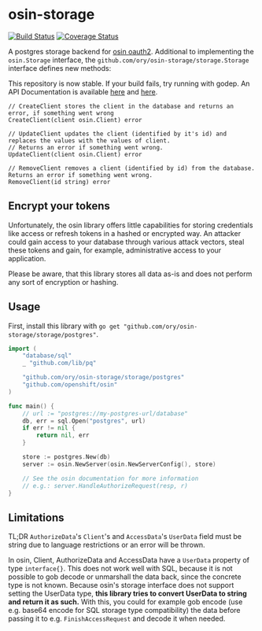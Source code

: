 # osin-storage

[![Build Status](https://travis-ci.org/ory/osin-storage.svg?branch=master)](https://travis-ci.org/ory/osin-storage) [![Coverage Status](https://coveralls.io/repos/ory/osin-storage/badge.svg?branch=master&service=github)](https://coveralls.io/github/ory/osin-storage?branch=master)

A postgres storage backend for [osin oauth2](https://github.com/openshiift/osin).
Additional to implementing the `osin.Storage` interface, the `github.com/ory/osin-storage/storage.Storage` interface defines new methods:

This repository is now stable. If your build fails, try running with godep. An API Documentation is available [here](https://godoc.org/github.com/ory/osin-storage/storage) and [here](https://godoc.org/github.com/ory/osin-storage/storage/postgres).

```
// CreateClient stores the client in the database and returns an error, if something went wrong
CreateClient(client osin.Client) error

// UpdateClient updates the client (identified by it's id) and replaces the values with the values of client.
// Returns an error if something went wrong.
UpdateClient(client osin.Client) error

// RemoveClient removes a client (identified by id) from the database. Returns an error if something went wrong.
RemoveClient(id string) error
```

## Encrypt your tokens

Unfortunately, the osin library offers little capabilities for storing credentials like access or refresh tokens in a
hashed or encrypted way. An attacker could gain access to your database through various attack vectors, steal these
tokens and gain, for example, administrative access to your application.

Please be aware, that this library stores all data as-is and does not perform any sort of encryption or hashing.

## Usage

First, install this library with `go get "github.com/ory/osin-storage/storage/postgres"`.

```go
import (
	"database/sql"
	_ "github.com/lib/pq"

	"github.com/ory/osin-storage/storage/postgres"
	"github.com/openshift/osin"
)

func main() {
    // url := "postgres://my-postgres-url/database"
	db, err = sql.Open("postgres", url)
    if err != nil {
        return nil, err
    }

    store := postgres.New(db)
    server := osin.NewServer(osin.NewServerConfig(), store)

    // See the osin documentation for more information
    // e.g.: server.HandleAuthorizeRequest(resp, r)
}
```

## Limitations

TL;DR `AuthorizeData`'s `Client`'s and `AccessData`'s `UserData` field must be string due to language restrictions or an error will be thrown.

In osin, Client, AuthorizeData and AccessData have a `UserData` property of type `interface{}`. This does not work well
with SQL, because it is not possible to gob decode or unmarshall the data back, since the concrete type is not known.
Because osin's storage interface does not support setting the UserData type, **this library tries to convert UserData to string
and return it as such.** With this, you could for example gob encode (use e.g. base64 encode for SQL storage type compatibility)
the data before passing it to e.g. `FinishAccessRequest` and decode it when needed.
